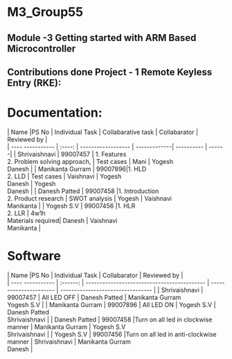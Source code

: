 # M3_Group55
Module -3 Getting started with ARM Based Microcontroller
----------------------------------------------------
## Contributions done Project - 1  Remote Keyless Entry (RKE):

# Documentation:
| Name             |PS No | Individual Task    | Collabarative task | Collabarator | Reviewed by |  
| ---- ----------- | :----: | ------------------ | -------------| ---------- | ------|
| Shrivaishnavi    | 99007457 | 1. Features <br> 2. Problem solving approach, | Test cases | Mani | Yogesh<br>Danesh | 
| Manikanta Gurram | 99007896|1. HLD <br> 2. LLD | Test cases | Vaishnavi | Yogesh<br>Danesh |  Yogesh<br>Danesh | 
| Danesh Patted	   | 99007458 |1. Introduction<br>2. Product research |  SWOT analysis | Yogesh |  Vaishnavi <br> Manikanta | 
| Yogesh S.V       | 99007456 |1. HLR <br> 2. LLR | 4w1h <br> Materials required| Danesh |  Vaishnavi <br> Manikanta |

# Software
| Name             |PS No     |                Individual Task              |       Collabarator     | Reviewed by                       |  
| ---- ----------- | :------: | ------------------------------------------- | ---------------------- | --------------------------------- | 
| Shrivaishnavi    | 99007457 | All LED OFF                                 | Danesh Patted          | Manikanta Gurram <br> Yogesh S.V  |
| Manikanta Gurram | 99007896 |  All LED ON                                 | Yogesh S.V             | Danesh Patted <br> Shrivaishnavi  |
| Danesh Patted	   | 99007458 |Turn on all led in clockwise manner          | Manikanta Gurram       | Yogesh S.V <br> Shrivaishnavi     |
| Yogesh S.V       | 99007456 |Turn on all led in anti-clockwise manner     | Shrivaishnavi          | Manikanta Gurram <br> Danesh      |



